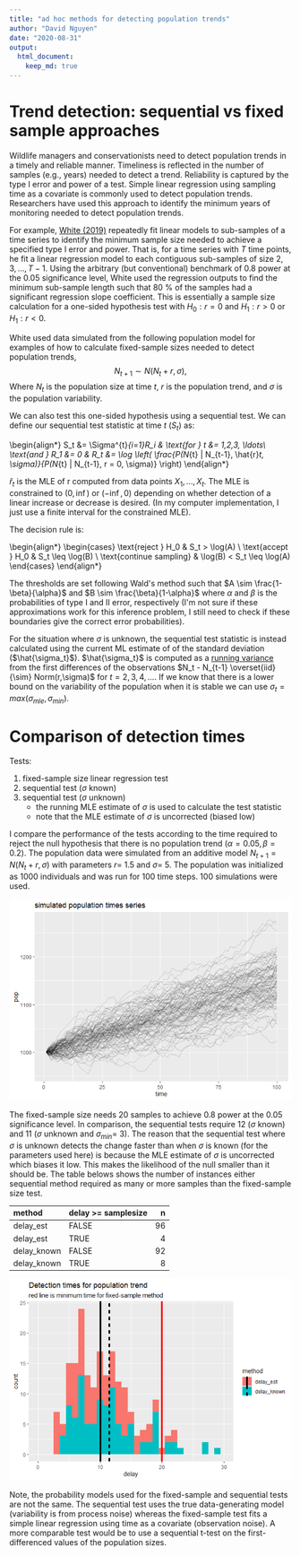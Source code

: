 ```yaml
---
title: "ad hoc methods for detecting population trends"
author: "David Nguyen"
date: "2020-08-31"
output:
  html_document:
    keep_md: true
---
```







# Trend detection: sequential vs fixed sample approaches
Wildlife managers and conservationists need to detect population trends in a timely and reliable manner. Timeliness is reflected in the number of samples (e.g., years) needed to detect a trend. Reliability is captured by the type I error and power of a test. Simple linear regression using sampling time as a covariate is commonly used to detect population trends. Researchers have used this approach to identify the minimum years of monitoring needed to detect population trends.

For example, [White (2019)](https://academic.oup.com/bioscience/article/69/1/40/5195956#129750432) repeatedly fit linear models to sub-samples of a time series to identify the minimum sample size needed to achieve a specified type I error and power. That is, for a time series with $T$ time points, he fit a linear regression model to each contiguous sub-samples of size $2, 3, \ldots, T-1$. Using the arbitrary (but conventional) benchmark of 0.8 power at the 0.05 significance level, White used the regression outputs to find the minimum sub-sample length such that 80 % of the samples had a significant regression slope coefficient. This is essentially a sample size calculation for a one-sided hypothesis test with $H_0: r = 0$ and $H_1: r > 0$ or $H_1: r < 0$.

White used data simulated from the following population model for examples of how to calculate fixed-sample sizes needed to detect population trends,
$$ N_{t+1} \sim N(N_t + r,\sigma), $$
Where $N_t$ is the population size at time $t$, $r$ is the population trend, and $\sigma$ is the population variability.

We can also test this one-sided hypothesis using a sequential test. We can define our sequential test statistic at time $t$ $(S_t)$ as:

\begin{align*}
S_t &= \Sigma^{t}_{i=1}R_i & \text{for } t &= 1,2,3, \ldots\\
\text{and } R_1 &= 0 & R_t &= \log \left( \frac{P(N_{t} | N_{t-1}, \hat{r}_t, \sigma)}{P(N_{t} | N_{t-1}, r = 0, \sigma)} \right)
\end{align*}

$\hat{r}_t$ is the MLE of r computed from data points $X_1,\ldots,X_t$. The MLE is constrained to  $(0,\inf)$ or $(-\inf, 0)$ depending on whether detection of a linear increase or decrease is desired. (In my computer implementation, I just use a finite interval for the constrained MLE).

The decision rule is:

\begin{align*}
    \begin{cases}
      \text{reject } H_0  & S_t > \log(A) \\
      \text{accept } H_0 & S_t \leq \log(B) \\
      \text{continue sampling} & \log(B) < S_t  \leq  \log(A)  
    \end{cases}
\end{align*}

The thresholds are set following Wald's method such that $A \sim \frac{1-\beta}{\alpha}$ and $B \sim \frac{\beta}{1-\alpha}$ where $\alpha$ and $\beta$ is the probabilities of type I and II error, respectively (I'm not sure if these approximations work for this inference problem, I still need to check if these boundaries give the correct error probabilities).

For the situation where $\sigma$ is unknown, the sequential test statistic is instead calculated using the current ML estimate of of the standard deviation ($\hat{\sigma_t}$). $\hat{\sigma_t}$ is computed as a [running variance](https://www.johndcook.com/blog/standard_deviation/) from the first differences of the observations $N_t - N_{t-1} \overset{iid}{\sim} Norm(r,\sigma)$ for $t = 2,3,4,\ldots$. If we know that there is a lower bound on the variability of the population when it is stable we can use $\sigma_{t} = max \left( \sigma_{mle},\sigma_{min} \right)$.

# Comparison of detection times

Tests:

1. fixed-sample size linear regression test
1. sequential test ($\sigma$ known)
1. sequential test ($\sigma$ unknown)
    + the running MLE estimate of $\sigma$ is used to calculate the test statistic
    + note that the MLE estimate of $\sigma$ is uncorrected (biased low)

I compare the performance of the tests according to the time required to reject the null hypothesis that there is no population trend ($\alpha = 0.05, \beta=0.2$). The population data were simulated from an additive model $N_{t+1} = N(N_t + r,\sigma)$ with parameters $r =$ 1.5 and $\sigma =$ 5. The population was initialized as 1000 individuals and was run for 100 time steps. 100 simulations were used.

![](README_files/figure-html/unnamed-chunk-1-1.png)<!-- -->











The fixed-sample size needs 20 samples to achieve 0.8 power at the 0.05 significance level. In comparison, the sequential tests require 12 ($\sigma$ known) and 11 ($\sigma$ unknown and $\sigma_{min} =$ 3). The reason that the sequential test where $\sigma$ is unknown detects the change faster than when $\sigma$ is known (for the parameters used here) is because the MLE estimate of $\sigma$ is uncorrected which biases it low. This makes the likelihood of the null smaller than it should be. The table belows shows the number of instances either sequential method required as many or more samples than the fixed-sample size test.


|method      |delay >= samplesize |  n|
|:-----------|:-------------------|--:|
|delay_est   |FALSE               | 96|
|delay_est   |TRUE                |  4|
|delay_known |FALSE               | 92|
|delay_known |TRUE                |  8|

![](README_files/figure-html/unnamed-chunk-7-1.png)<!-- -->

Note, the probability models used for the fixed-sample and sequential tests are not the same. The sequential test uses the true data-generating model (variability is from process noise) whereas the fixed-sample test fits a simple linear regression using time as a covariate (observation noise). A more comparable test would be to use a sequential t-test on the first-differenced values of the population sizes. 





























